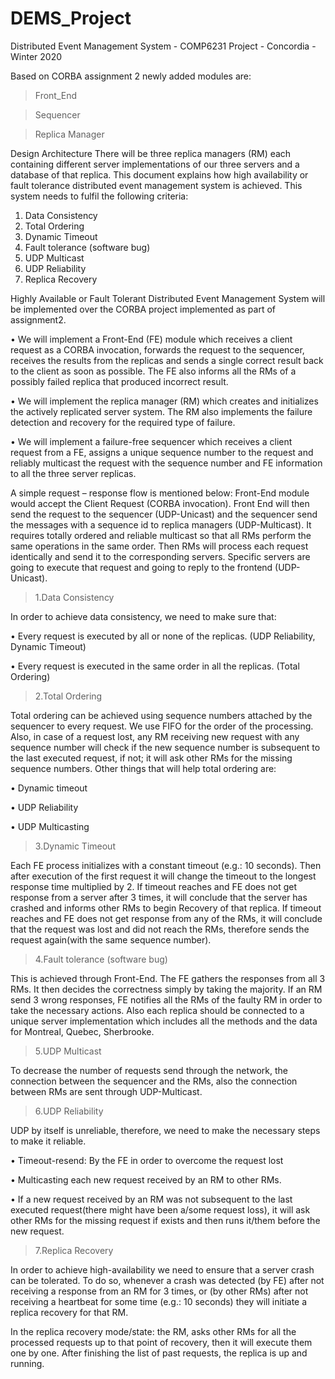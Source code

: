 # DEMS_Project
Distributed Event Management System - COMP6231 Project - Concordia - Winter 2020

Based on CORBA assignment 2
newly added modules are:
>Front_End

>Sequencer

>Replica Manager

Design Architecture
There will be three replica managers (RM) each containing different server implementations of our three servers and a database of that replica.
This document explains how high availability or fault tolerance distributed event management system is achieved. This system needs to fulfil the following criteria:
1.	Data Consistency
2.	Total Ordering
3.	Dynamic Timeout
4.	Fault tolerance (software bug)
5.	UDP Multicast
6.	UDP Reliability
7.	Replica Recovery

Highly Available or Fault Tolerant Distributed Event Management System will be implemented over the CORBA project implemented as part of assignment2. 

•	We will implement a Front-End (FE) module which receives a client request as a CORBA invocation, forwards the request to the sequencer, receives the results from the replicas and sends a single correct result back to the client as soon as possible. The FE also informs all the RMs of a possibly failed replica that produced incorrect result.

•	We will implement the replica manager (RM) which creates and initializes the actively replicated server system. The RM also implements the failure detection and recovery for the required type of failure.

•	We will implement a failure-free sequencer which receives a client request from a FE, assigns a unique sequence number to the request and reliably multicast the request with the sequence number and FE information to all the three server replicas.

A simple request – response flow is mentioned below:
Front-End module would accept the Client Request (CORBA invocation). Front End will then send the request to the sequencer (UDP-Unicast) and the sequencer send the messages with a sequence id to replica managers (UDP-Multicast). It requires totally ordered and reliable multicast so that all RMs perform the same operations in the same order. Then RMs will process each request identically and send it to the corresponding servers. Specific servers are going to execute that request and going to reply to the frontend (UDP-Unicast).

>1.Data Consistency

In order to achieve data consistency, we need to make sure that:

•	Every request is executed by all or none of the replicas. (UDP Reliability, Dynamic Timeout)

•	Every request is executed in the same order in all the replicas. (Total Ordering)

>2.Total Ordering

Total ordering can be achieved using sequence numbers attached by the sequencer to every request. We use FIFO for the order of the processing.
Also, in case of a request lost, any RM receiving new request with any sequence number will check if the new sequence number is subsequent to the last executed request, if not; it will ask other RMs for the missing sequence numbers.
Other things that will help total ordering are:

•	Dynamic timeout

•	UDP Reliability

•	UDP Multicasting

>3.Dynamic Timeout

Each FE process initializes with a constant timeout (e.g.: 10 seconds). Then after execution of the first request it will change the timeout to the longest response time multiplied by 2.
If timeout reaches and FE does not get response from a server after 3 times, it will conclude that the server has crashed and informs other RMs to begin Recovery of that replica.
If timeout reaches and FE does not get response from any of the RMs, it will conclude that the request was lost and did not reach the RMs, therefore sends the request again(with the same sequence number).

>4.Fault tolerance (software bug)

This is achieved through Front-End. The FE gathers the responses from all 3 RMs. It then decides the correctness simply by taking the majority. If an RM send 3 wrong responses, FE notifies all the RMs of the faulty RM in order to take the necessary actions.
Also each replica should be connected to a unique server implementation which includes all the methods and the data for Montreal, Quebec, Sherbrooke.

>5.UDP Multicast

To decrease the number of requests send through the network, the connection between the sequencer and the RMs, also the connection between RMs are sent through UDP-Multicast.

>6.UDP Reliability

UDP by itself is unreliable, therefore, we need to make the necessary steps to make it reliable.

•	Timeout-resend: By the FE in order to overcome the request lost

•	Multicasting each new request received by an RM to other RMs.

•	If a new request received by an RM was not subsequent to the last executed request(there might have been a/some request loss), it will ask other RMs for the missing request if exists and then runs it/them before the new request.

>7.Replica Recovery

In order to achieve high-availability we need to ensure that a server crash can be tolerated. To do so, whenever a crash was detected (by FE) after not receiving a response from an RM for 3 times, or (by other RMs) after not receiving a heartbeat for some time (e.g.: 10 seconds) they will initiate a replica recovery for that RM. 

In the replica recovery mode/state: the RM, asks other RMs for all the processed requests up to that point of recovery, then it will execute them one by one. After finishing the list of past requests, the replica is up and running.
